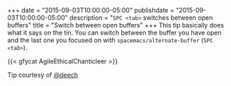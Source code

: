 +++
date = "2015-09-03T10:00:00-05:00"
publishdate = "2015-09-03T10:00:00-05:00"
description = "`SPC <tab>` switches between open buffers"
title = "Switch between open buffers"
+++
This tip basically does what it says on the tin. You can switch between the
buffer you have open and the last one you focused on with
`spacemacs/alternate-buffer` (`SPC <tab>`).

{{< gfycat AgileEthicalChanticleer >}}

Tip courtesy of [@deech](https://twitter.com/deech)
